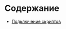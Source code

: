 Содержание
==========

* [Подключение скриптов](https://github.com/kolibri1/BitrixBook/blob/master/scripts.md) 

